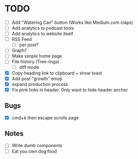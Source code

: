 # TODO

- [ ] Add "Watering Can" button (Works like Medium.com claps)
- [ ] Add analytics to podcast tools
- [ ] Add analytics to website itself
- [ ] RSS Feed
  - [ ]  per post?
- [ ] Graph?
- [ ] Make simple home page
- [ ] File history (Tree rings)
  - [ ]  diff mode
- [x] Copy heading link to clipboard + show toast
- [x] Add post "growth" emoji
- [x] expand production process
- [x] Fix pink links in header. Only want to hide header anchor

## Bugs

- [x] cmd+k then escape scrolls page

## Notes

- [ ] Write dumb components
- [ ] Eat you own dog food
